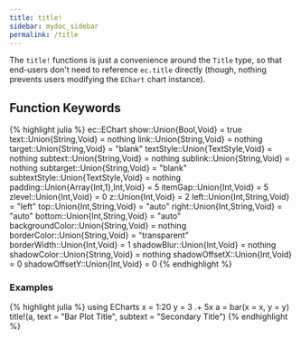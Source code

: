 ```yaml
---
title: title!
sidebar: mydoc_sidebar
permalink: /title
---
```


The `title!` functions is just a convenience around the `Title` type, so that end-users don't need to reference `ec.title` directly (though, nothing prevents users modifying the `EChart` chart instance).

## Function Keywords
{% highlight julia %}
ec::EChart
show::Union{Bool,Void} = true
text::Union{String,Void} = nothing
link::Union{String,Void} = nothing
target::Union{String,Void} = "blank"
textStyle::Union{TextStyle,Void} = nothing
subtext::Union{String,Void} = nothing
sublink::Union{String,Void} = nothing
subtarget::Union{String,Void} = "blank"
subtextStyle::Union{TextStyle,Void} = nothing
padding::Union{Array{Int,1},Int,Void} = 5
itemGap::Union{Int,Void} = 5
zlevel::Union{Int,Void} = 0
z::Union{Int,Void} = 2
left::Union{Int,String,Void} = "left"
top::Union{Int,String,Void} = "auto"
right::Union{Int,String,Void} = "auto"
bottom::Union{Int,String,Void} = "auto"
backgroundColor::Union{String,Void} = nothing
borderColor::Union{String,Void} = "transparent"
borderWidth::Union{Int,Void} = 1
shadowBlur::Union{Int,Void} = nothing
shadowColor::Union{String,Void} = nothing
shadowOffsetX::Union{Int,Void} = 0
shadowOffsetY::Union{Int,Void} = 0
{% endhighlight %}

### Examples
{% highlight julia %}
using ECharts
x = 1:20
y = 3 .+ 5x
a = bar(x = x, y = y)
title!(a, text = "Bar Plot Title", subtext = "Secondary Title")
{% endhighlight %}


<div id="title_ex" style="height:400px;width:800px;"></div>
<script type="text/javascript">
    // Initialize after dom ready
    var myChart = echarts.init(document.getElementById("title_ex"));

    // Load data into the ECharts instance
    myChart.setOption({"xAxis":[{"show":true,"data":[1,2,3,4,5,6,7,8,9,10,11,12,13,14,15,16,17,18,19,20],"type":"category"}],"yAxis":[{"show":true,"type":"value"}],"toolbox":{"itemGap":15,"show":false,"x":"right","feature":{},"orient":"vertical","y":"center"},"title":{"subtext":"Secondary Title","text":"Bar Plot Title"},"series":[{"data":[8,13,18,23,28,33,38,43,48,53,58,63,68,73,78,83,88,93,98,103],"smooth":false,"type":"bar"}],"backgroundColor":"rgba(0,0,0,0)"});
</script>
